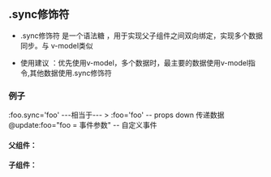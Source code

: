 
##  .sync修饰符
* .sync修饰符 是一个语法糖 ，用于实现父子组件之间双向绑定，实现多个数据同步。与 v-model类似

* 使用建议 ：优先使用v-model，多个数据时，最主要的数据使用v-model指令,其他数据使用.sync修饰符



### 例子

  :foo.sync='foo'   ---相当于--- >
    :foo='foo' -- props down 传递数据
    @update:foo="foo = 事件参数" -- 自定义事件


#### 父组件：
  <template>
      <child-vue 
     v-model='message'
     :foo.sync='foo'
      />
  </template>
  <script>
      export default { 
        components: {
         childVue
        },
        data(){
          return {
            message: '父组件内容111'
            foo: '父组件内容222'
          }
        }
      }
  </script>

#### 子组件：
 <template>
    <div> {{value}}</div>
    <div> {{foo}}</div>
    <button @click='parentChange'> 修改传递的内容111 </button>
     <button @click='$emit('update:foo','子组件内容222')'> 修改传递的内容222 </button>
  </template>
  <script>
      export default { 
        props: {
          value:{
            type: String
          },
          foo:{
            type: String
          },
        },
        methods:{
          parentChange(){
            this.$emit('input','子组件内容111')
          }
        }
      }
     
  </script>